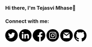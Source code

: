 ### Hi there, I'm Tejasvi Mhase👋

<!--
**99002669/99002669** is a ✨ _special_ ✨ repository because its `README.md` (this file) appears on your GitHub profile.

Here are some ideas to get you started:

- 🔭 I’m currently working on ...
- 🌱 I’m currently learning ...
- 👯 I’m looking to collaborate on ...
- 🤔 I’m looking for help with ...
- 💬 Ask me about ...
- 📫 How to reach me: ...
- 😄 Pronouns: ...
- ⚡ Fun fact: ...
-->

### Connect with me:
<a href="https://twitter.com/MhaseTejasvi"><img src="https://github.com/99002669/99002669/blob/main/twitter.png" width="40" height="40"></a>
<a href="https://www.linkedin.com/in/tejasvi-mhase-165141159/"><img src="https://github.com/99002669/99002669/blob/main/linkedin.png" width="40" height="40"></a>
<a href="https://www.facebook.com/profile.php?id=100004188078327"><img src="https://github.com/99002669/99002669/blob/main/facebook.png" width="40" height="40"></a>
<a href="https://www.instagram.com/tejasvi_mhase/"><img src="https://github.com/99002669/99002669/blob/main/instagram.png" width="40" height="40"></a>
<a href="mailto:tejasvi.y.mhase@gmail.com"><img src="https://github.com/99002669/99002669/blob/main/gmail.png" width="40" height="40"></a>
<a href="https://github.com/99002669"><img src="https://github.com/99002669/99002669/blob/main/github-logo.png" width="40" height="40"></a>

